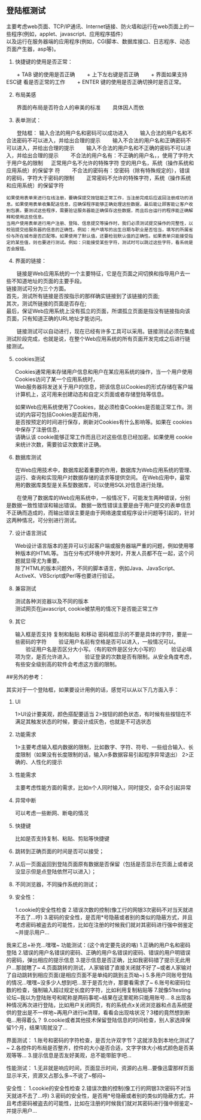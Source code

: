 ## 登陆框测试

主要考虑web页面、TCP/IP通讯、Internet链接、防火墙和运行在web页面上的一些程序(例如，applet、javascript、应用程序插件）  
以及运行在服务器端的应用程序(例如，CGI脚本、数据库接口、日志程序、动态页面产生器，asp等)。


1. 快捷键的使用是否正常：

　　+ TAB 键的使用是否正确 
　　+ 上下左右键是否正确 
　　+ 界面如果支持 ESC键 看是否正常的工作 
　　+ ENTER 键的使用是否正确切换时是否正常。 

2. 布局美感

　　界面的布局是否符合人的审美的标准
　　具体因人而依

3. 表单测试： 

　　登陆框：
    输入合法的用户名和密码可以成功进入
　　输入合法的用户名和不合法密码不可以进入，并给出合理的提示
　　输入不合法的用户名和正确密码不可以进入，并给出合理的提示
　　输入不合法的用户名和不正确的密码不可以进入，并给出合理的提示
　　不合法的用户名有：不正确的用户名，，使用了字符大于用户名的限制
　  正常用户名不允许的特殊字符 空的用户名，系统（操作系统和应用系统）的保留字  符
　　不合法的密码有：空密码（除有特殊规定的），错误的密码，字符大于密码的限制
　　正常密码不允许的特殊字符，系统（操作系统和应用系统）的保留字符


    如果使用表单来进行在线注册，要确保提交按钮能正常工作，当注册完成后应返回注册成功的消息。如果使用表单收集配送信息，应确保程序能够正确处理这些数据，最后能让顾客能让客户收到包裹。要测试这些程序，需要验证服务器能正确保存这些数据，而且后台运行的程序能正确解释和使用这些信息。 
    当用户使用表单进行用户注册、登陆、信息提交等操作时，我们必须测试提交操作的完整性，以校验提交给服务器的信息的正确性。例如：用户填写的出生日期与职业是否恰当，填写的所属省份与所在城市是否匹配等。如果使用了默认值，还要检验默认值的正确性。如果表单只能接受指定的某些值，则也要进行测试。例如：只能接受某些字符，测试时可以跳过这些字符，看系统是否会报错。

4. 界面的链接：

　　链接是Web应用系统的一个主要特征，它是在页面之间切换和指导用户去一些不知道地址的页面的主要手段。  
    链接测试可分为三个方面。  
    首先，测试所有链接是否按指示的那样确实链接到了该链接的页面;  
    其次，测试所链接的页面是否存在;  
    最后，保证Web应用系统上没有孤立的页面，所谓孤立页面是指没有链接指向该页面，只有知道正确的URL地址才能访问。 

　　链接测试可以自动进行，现在已经有许多工具可以采用。链接测试必须在集成测试阶段完成，也就是说，在整个Web应用系统的所有页面开发完成之后进行链接测试。 

5. cookies测试  

    Cookies通常用来存储用户信息和用户在某应用系统的操作，当一个用户使用Cookies访问了某一个应用系统时，  
    Web服务器将发送关于用户的信息，把该信息以Cookies的形式存储在客户端计算机上，这可用来创建动态和自定义页面或者存储登陆等信息。
    
    如果Web应用系统使用了Cookies，就必须检查Cookies是否能正常工作。测试的内容可包括Cookies是否起作用，  
    是否按预定的时间进行保存，刷新对Cookies有什么影响等。如果在 cookies 中保存了注册信息，  
    请确认该 cookie能够正常工作而且已对这些信息已经加密。如果使用 cookie 来统计次数，需要验证次数累计正确。   

6. 数据库测试 

    在Web应用技术中，数据库起着重要的作用，数据库为Web应用系统的管理、运行、查询和实现用户对数据存储的请求等提供空间。
    在Web应用中，最常用的数据库类型是关系型数据库，可以使用SQL对信息进行处理。 

　　在使用了数据库的Web应用系统中，一般情况下，可能发生两种错误，分别是数据一致性错误和输出错误。
    数据一致性错误主要是由于用户提交的表单信息不正确而造成的，而输出错误主要是由于网络速度或程序设计问题等引起的，针对这两种情况，可分别进行测试。

7. 设计语言测试  

    Web设计语言版本的差异可以引起客户端或服务器端严重的问题，例如使用哪种版本的HTML等。 
    当在分布式环境中开发时，开发人员都不在一起，这个问题就显得尤为重要。  
    除了HTML的版本问题外，不同的脚本语言，例如Java、JavaScript、 ActiveX、VBScript或Perl等也要进行验证。 

8. 兼容测试  

   测试各种浏览器以及不同的版本  
   测试网页在javascript, cookie被禁用的情况下是否能正常工作

9. 其它

    输入框是否支持 复制和黏贴 和移动
    密码框显示的不要是具体的字符，要是一些密码的字符
　　验证用户名前有空格是否可以进入，一般情况可以。
　　验证用户名是否区分大小写。（有的软件是区分大小写的）
　　验证必填项为空，是否允许进入。
　　验证登录的次数是否有限制。从安全角度考虑，有些安全级别高的软件会考虑这方面的限制。


##另外的参考：

其实对于一个登陆框，如果要设计用例的话，感觉可以从以下几方面入手：
1. UI

   1>UI设计要美观，颜色搭配要适当
   2>按钮的颜色状态，有时候有些按钮在不满足其触发状态的时候，要设计成灰色，也就是不可选状态

2. 功能需求 

   1>主要考虑输入框内数据的限制，比如数字、字符、符号、一些组合输入、长度限制（如果没有长度限制的话，输入n多数据容易引起程序异常退出）
  2>正确的、人性化的提示
  
3. 性能需求

   主要考虑性能方面的需求，比如n个人同时输入，同时提交，会不会引起异常
   
4. 异常中断

   可以考虑一些断网、断电的情况
   
5. 快捷键

   比如是否支持复制、粘贴、剪贴等快捷键
   
6. 跳转到正确页面的时间是否可以接受；

7. 从后一页面返回到登陆页面原有数据是否保留（包括是否显示在页面上或者说没显示但是点登陆依然可以进入）；

8. 不同浏览器，不同操作系统的测试；

9. 安全性：

    1.cookie的安全性检查
    2.错误次数的控制(像工行的网银3次密码不对当天就进不去了...哼)
    3.密码的安全性，是否用*号隐蔽或者别的类似的隐蔽方式，并且考虑密码被盗去的可能性，比如在注册的时候我们就对其密码进行强中弱鉴定~并提示用户...
 
 
我来汇总+补充...嘿嘿~
功能测试：(这个肯定要先说的咯)
1.正确的用户名和密码登陆
2.错误的用户名错误的密码、正确的用户名错误的密码、错误的用户明错误的密码，弹出相应的提示信息
3.提示信息是否正确，比如我密码错了提示无此用户...那就瞎了~
4.页面跳转的测试，人家输错了直接关闭就不好了~或者人家输对了自动跳转到相应页面(是相应页面不是单纯的跳到主页呦~)
5.多用户同账号登陆的情况...嘿嘿~没多少人想到吧...至于是否允许，那要看需求了~
6.账号和密码位数的检查，强制输入超过规定长度的字符，比如利用复制粘贴等
7.就像51testing论坛~我以为登陆账号和昵称是两码事呢~结果在这里昵称只能用账号...
8.出现各种情况再次进行登陆，比如用户关闭网页，有的系统点x关闭浏览器和点击系统提供的登出是不一样地~再用户进行ie清理，看看会出现啥状况？3楼的竟然想到断电...用得着么？
9.cookie或者其他技术保留登陆信息的时间检查，别人家选择保留1个月，结果1周就没了...

界面测试：
1.账号和密码的字符检查，是否允许双字节？这就涉及到本地化测试了~
2.各控件的布局是否整齐，控件的大小是否合适，文字字体大小格式颜色是否美观等等...
3.提示信息是否友好美观，总不能带脏字吧...

性能测试：
1.无非就是响应时间，页面显示时间，资源的占用...要像迅雷那样页面显示半天，资源又占那么多~不说了~郁闷~

安全性：
1.cookie的安全性检查
2.错误次数的控制(像工行的网银3次密码不对当天就进不去了...哼)
3.密码的安全性，是否用*号隐蔽或者别的类似的隐蔽方式，并且考虑密码被盗去的可能性，比如在注册的时候我们就对其密码进行强中弱鉴定~并提示用户...
